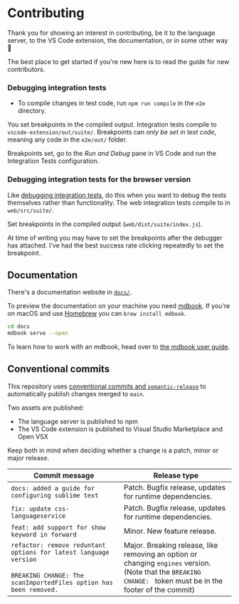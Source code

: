 # Contributing

Thank you for showing an interest in contributing, be it to the language server, to the VS Code extension, the documentation, or in some other way 🌟

The best place to get started if you're new here is to read the guide for new contributors.

### Debugging integration tests

- To compile changes in test code, run `npm run compile` in the `e2e` directory.

You set breakpoints in the compiled output. Integration tests compile to `vscode-extension/out/suite/`. Breakpoints can _only be set in test code_, meaning any code in the `e2e/out/` folder.

Breakpoints set, go to the _Run and Debug_ pane in VS Code and run the Integration Tests configuration.

### Debugging integration tests for the browser version

Like [debugging integration tests](#debugging-integration-tests), do this when you want to debug the tests themselves rather than functionality. The web integration tests compile to in `web/src/suite/`.

Set breakpoints in the compiled output (`web/dist/suite/index.js`).

At time of writing you may have to set the breakpoints after the debugger has attached. I've had the best success rate clicking repeatedly to set the breakpoint.

## Documentation

There's a documentation website in [`docs/`](./docs).

To preview the documentation on your machine you need [mdbook](https://rust-lang.github.io/mdBook/guide/installation.html). If you're on macOS and use [Homebrew](https://brew.sh) you can `brew install mdbook`.

```sh
cd docs
mdbook serve --open
```

To learn how to work with an mdbook, head over to [the mdbook user guide](https://rust-lang.github.io/mdBook/guide/creating.html).

## Conventional commits

This repository uses [conventional commits and `semantic-release`](https://github.com/semantic-release/semantic-release#how-does-it-work) to automatically publish changes merged to `main`.

Two assets are published:

- The language server is published to npm
- The VS Code extension is published to Visual Studio Marketplace and Open VSX

Keep both in mind when deciding whether a change is a patch, minor or major release.

| Commit message                                                                                                                            | Release type                                                                                                                                                         |
| ----------------------------------------------------------------------------------------------------------------------------------------- | -------------------------------------------------------------------------------------------------------------------------------------------------------------------- |
| `docs: added a guide for configuring sublime text`                                                                                        | Patch. Bugfix release, updates for runtime dependencies.                                                                                                             |
| `fix: update css-languageservice`                                                                                                         | Patch. Bugfix release, updates for runtime dependencies.                                                                                                             |
| `feat: add support for show keyword in forward`                                                                                           | Minor. New feature release.                                                                                                                                          |
| `refactor: remove reduntant options for latest language version`<br><br>`BREAKING CHANGE: The scanImportedFiles option has been removed.` | Major. Breaking release, like removing an option or changing `engines` version. <br /> (Note that the `BREAKING CHANGE: ` token must be in the footer of the commit) |
